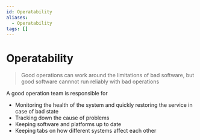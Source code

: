 ```yaml
---
id: Operatability
aliases:
  - Operatability
tags: []
---
```


# Operatability

> Good operations can work around the limitations of bad software, but good software cannnot run reliably with bad operations

A good operation team is responsible for

- Monitoring the health of the system and quickly restoring the service in case of bad state
- Tracking down the cause of problems
- Keeping software and platforms up to date
- Keeping tabs on how different systems affect each other

